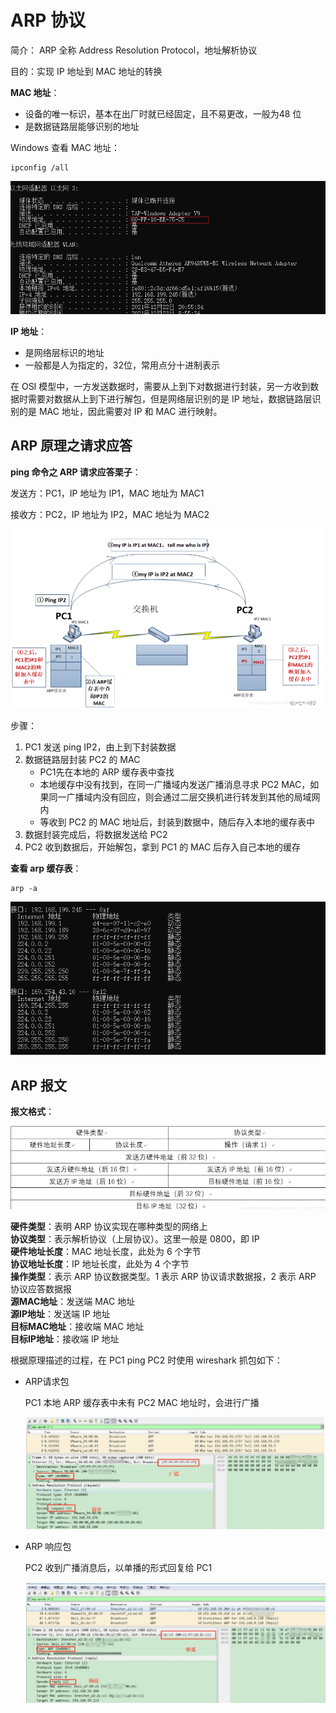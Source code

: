 # ARP 协议

简介： ARP 全称 Address Resolution Protocol，地址解析协议

目的：实现 IP 地址到 MAC 地址的转换

**MAC 地址**：

+ 设备的唯一标识，基本在出厂时就已经固定，且不易更改，一般为48 位
+ 是数据链路层能够识别的地址

Windows 查看 MAC 地址：

```
ipconfig /all
```



![mac](./images/mac.jpg)

**IP 地址**：

+ 是网络层标识的地址
+ 一般都是人为指定的，32位，常用点分十进制表示

在 OSI 模型中，一方发送数据时，需要从上到下对数据进行封装，另一方收到数据时需要对数据从上到下进行解包，但是网络层识别的是 IP 地址，数据链路层识别的是 MAC 地址，因此需要对 IP 和 MAC 进行映射。

## ARP 原理之请求应答

**ping 命令之 ARP 请求应答栗子**：

发送方：PC1，IP 地址为 IP1，MAC 地址为 MAC1

接收方：PC2，IP 地址为 IP2，MAC 地址为 MAC2

![arp](../network/images/ARP.png)

步骤：

1. PC1 发送 ping IP2，由上到下封装数据
2. 数据链路层封装 PC2 的 MAC 
   + PC1先在本地的 ARP 缓存表中查找
   + 本地缓存中没有找到，在同一广播域内发送广播消息寻求 PC2 MAC，如果同一广播域内没有回应，则会通过二层交换机进行转发到其他的局域网内
   + 等收到 PC2 的 MAC 地址后，封装到数据中，随后存入本地的缓存表中
3. 数据封装完成后，将数据发送给 PC2 
4. PC2 收到数据后，开始解包，拿到 PC1 的 MAC 后存入自己本地的缓存

**查看 arp 缓存表**：

```
arp -a
```

![arp](./images/ARP.jpg)

## ARP 报文

**报文格式**：

![报文格式](./images/arp报文格式.jpg)

**硬件类型**：表明 ARP 协议实现在哪种类型的网络上  
**协议类型**：表示解析协议（上层协议）。这里一般是 0800，即 IP  
**硬件地址长度**：MAC 地址长度，此处为 6 个字节  
**协议地址长度**：IP 地址长度，此处为 4 个字节  
**操作类型**：表示 ARP 协议数据类型。1 表示 ARP 协议请求数据报，2 表示 ARP 协议应答数据报  
**源MAC地址**：发送端 MAC 地址  
**源IP地址**：发送端 IP 地址  
**目标MAC地址**：接收端 MAC 地址  
**目标IP地址**：接收端 IP 地址   

根据原理描述的过程，在 PC1 ping PC2 时使用 wireshark 抓包如下：

+ ARP请求包

  PC1 本地 ARP 缓存表中未有 PC2 MAC 地址时，会进行广播

  ![请求](./images/arp请求包.jpg)

+ ARP 响应包

  PC2 收到广播消息后，以单播的形式回复给 PC1

  ![响应](./images/arp响应包.jpg)







